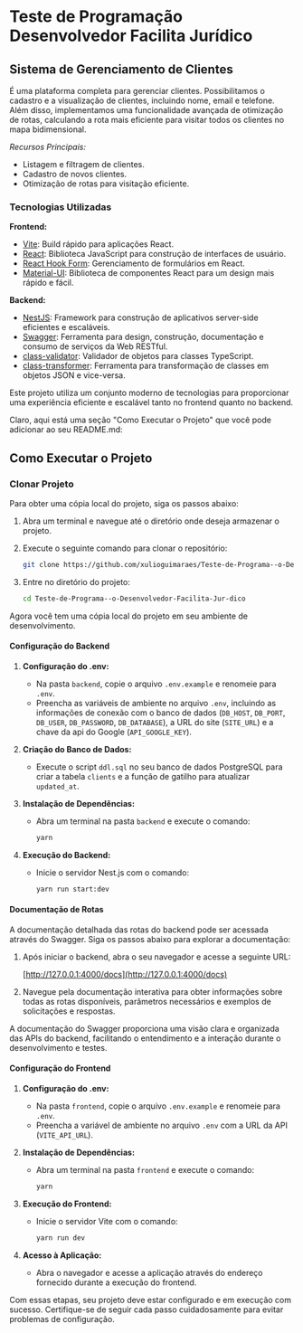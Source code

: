 # Teste de Programação Desenvolvedor Facilita Jurídico

## Sistema de Gerenciamento de Clientes

É uma plataforma completa para gerenciar clientes. Possibilitamos o cadastro e a visualização de clientes, incluindo nome, email e telefone. Além disso, implementamos uma funcionalidade avançada de otimização de rotas, calculando a rota mais eficiente para visitar todos os clientes no mapa bidimensional.

_Recursos Principais:_

- Listagem e filtragem de clientes.
- Cadastro de novos clientes.
- Otimização de rotas para visitação eficiente.

### Tecnologias Utilizadas

**Frontend:**

- [Vite](https://vitejs.dev/): Build rápido para aplicações React.
- [React](https://reactjs.org/): Biblioteca JavaScript para construção de interfaces de usuário.
- [React Hook Form](https://react-hook-form.com/): Gerenciamento de formulários em React.
- [Material-UI](https://mui.com/): Biblioteca de componentes React para um design mais rápido e fácil.

**Backend:**

- [NestJS](https://nestjs.com/): Framework para construção de aplicativos server-side eficientes e escaláveis.
- [Swagger](https://swagger.io/): Ferramenta para design, construção, documentação e consumo de serviços da Web RESTful.
- [class-validator](https://github.com/typestack/class-validator): Validador de objetos para classes TypeScript.
- [class-transformer](https://github.com/typestack/class-transformer): Ferramenta para transformação de classes em objetos JSON e vice-versa.

Este projeto utiliza um conjunto moderno de tecnologias para proporcionar uma experiência eficiente e escalável tanto no frontend quanto no backend.

Claro, aqui está uma seção "Como Executar o Projeto" que você pode adicionar ao seu README.md:

## Como Executar o Projeto

### Clonar Projeto

Para obter uma cópia local do projeto, siga os passos abaixo:

1. Abra um terminal e navegue até o diretório onde deseja armazenar o projeto.

2. Execute o seguinte comando para clonar o repositório:

   ```bash
   git clone https://github.com/xulioguimaraes/Teste-de-Programa--o-Desenvolvedor-Facilita-Jur-dico
   ```

3. Entre no diretório do projeto:

   ```bash
   cd Teste-de-Programa--o-Desenvolvedor-Facilita-Jur-dico
   ```

Agora você tem uma cópia local do projeto em seu ambiente de desenvolvimento.

#### Configuração do Backend

1. **Configuração do .env:**

   - Na pasta `backend`, copie o arquivo `.env.example` e renomeie para `.env`.
   - Preencha as variáveis de ambiente no arquivo `.env`, incluindo as informações de conexão com o banco de dados (`DB_HOST`, `DB_PORT`, `DB_USER`, `DB_PASSWORD`, `DB_DATABASE`), a URL do site (`SITE_URL`) e a chave da api do Google (`API_GOOGLE_KEY`).

2. **Criação do Banco de Dados:**

   - Execute o script `ddl.sql` no seu banco de dados PostgreSQL para criar a tabela `clients` e a função de gatilho para atualizar `updated_at`.

3. **Instalação de Dependências:**

   - Abra um terminal na pasta `backend` e execute o comando:
     ```bash
     yarn
     ```

4. **Execução do Backend:**
   - Inicie o servidor Nest.js com o comando:
     ```bash
     yarn run start:dev
     ```

#### Documentação de Rotas

A documentação detalhada das rotas do backend pode ser acessada através do Swagger. Siga os passos abaixo para explorar a documentação:

1. Após iniciar o backend, abra o seu navegador e acesse a seguinte URL:

   [http://127.0.0.1:4000/docs](http://127.0.0.1:4000/docs)

2. Navegue pela documentação interativa para obter informações sobre todas as rotas disponíveis, parâmetros necessários e exemplos de solicitações e respostas.

A documentação do Swagger proporciona uma visão clara e organizada das APIs do backend, facilitando o entendimento e a interação durante o desenvolvimento e testes.

#### Configuração do Frontend

1. **Configuração do .env:**

   - Na pasta `frontend`, copie o arquivo `.env.example` e renomeie para `.env`.
   - Preencha a variável de ambiente no arquivo `.env` com a URL da API (`VITE_API_URL`).

2. **Instalação de Dependências:**

   - Abra um terminal na pasta `frontend` e execute o comando:
     ```bash
     yarn
     ```

3. **Execução do Frontend:**

   - Inicie o servidor Vite com o comando:
     ```bash
     yarn run dev
     ```

4. **Acesso à Aplicação:**
   - Abra o navegador e acesse a aplicação através do endereço fornecido durante a execução do frontend.

Com essas etapas, seu projeto deve estar configurado e em execução com sucesso. Certifique-se de seguir cada passo cuidadosamente para evitar problemas de configuração.
